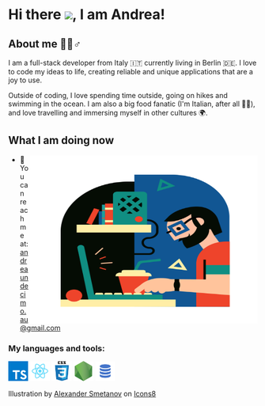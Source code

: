 # Hi there <img src="https://raw.githubusercontent.com/MartinHeinz/MartinHeinz/master/wave.gif" style="max-width:100%;" width="30px">,  I am Andrea!

## About me 🙋‍♂️♂️

I am a full-stack developer from Italy 🇮🇹 currently living in Berlin 🇩🇪. I love to code my ideas to life, creating reliable and unique applications that are a joy to use. 
 
Outside of coding, I love spending time outside, going on hikes and swimming in the ocean. I am also a big food fanatic (I'm Italian, after all 🤷‍♂️), and love travelling and immersing myself in other cultures 🌍.

## What I am doing now

<img alt="illustration of web developer with laptop" src="./assets/polar-14.svg" style="max-width:100%;" width="460" height="340" align="right">

* 📮 You can reach me at: andreaundecimo.au@gmail.com


### My languages and tools: 
<code><img height="40" alt="Javascript" src="https://raw.githubusercontent.com/github/explore/80688e429a7d4ef2fca1e82350fe8e3517d3494d/topics/typescript/typescript.png"></code>
<code><img height="40" alt="ReactJs" src="https://raw.githubusercontent.com/github/explore/80688e429a7d4ef2fca1e82350fe8e3517d3494d/topics/react/react.png"></code>
<code><img height="40" alt="Css" src="https://raw.githubusercontent.com/github/explore/80688e429a7d4ef2fca1e82350fe8e3517d3494d/topics/css/css.png"></code>
<code><img height="40" alt="NodeJs" src="https://raw.githubusercontent.com/github/explore/80688e429a7d4ef2fca1e82350fe8e3517d3494d/topics/nodejs/nodejs.png"></code>
<code><img height="40" alt="SQL" src="https://raw.githubusercontent.com/github/explore/80688e429a7d4ef2fca1e82350fe8e3517d3494d/topics/sql/sql.png"></code>


Illustration by [Alexander Smetanov](https://dribbble.com/Smetanov/about) on [Icons8](https://icons8.com/)
